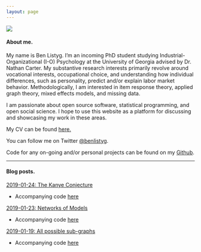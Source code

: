 ```yaml
---
layout: page
---
```


<p align="left"> 
<img src="https://i.imgur.com/EmF3GaN.jpg">
</p>

#### About me.

My name is Ben Listyg. I’m an incoming PhD student studying Industrial-Organizational (I-O) Psychology at the University of Georgia advised by Dr. Nathan Carter. My substantive research interests primarily revolve around vocational interests, occupational choice, and understanding how individual differences, such as personality, predict and/or explain labor market behavior. Methodologically, I am interested in item response theory, applied graph theory, mixed effects models, and missing data. 

I am passionate about open source software, statistical programming, and open social science. I hope to use this website as a platform for discussing and showcasing my work in these areas.

My CV can be found [here.](https://drive.google.com/file/d/1fteDxvZBVSwpGXudGrf6GiYpjOLzUJCI/view)

You can follow me on Twitter [@benlistyg](https://www.twitter.com/benlistyg).

Code for any on-going and/or personal projects can be found on my [Github](https://www.github.com/blistyg).

___

#### Blog posts.

[2019-01-24: The Kanye Conjecture](http://rpubs.com/blistyg/thekanyeconjecture)

- Accompanying code [here](https://github.com/BListyg/KanyeCausalImpact)

[2019-01-23: Networks of Models](http://rpubs.com/blistyg/networksofmodels)

- Accompanying code [here](https://github.com/BListyg/Model-Selection-Network)

[2019-01-19: All possible sub-graphs](https://rpubs.com/blistyg/subgraphs)

- Accompanying code [here](https://github.com/BListyg/Graph-Combinatorics)


